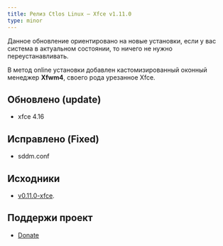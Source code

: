 ```yaml
---
title: Релиз Ctlos Linux — Xfce v1.11.0
type: minor
---
```


Данное обновление ориентировано на новые установки, если у вас система в актуальном состоянии, то ничего не нужно переустанавливать.

В метод online установки добавлен кастомизированный оконный менеджер **Xfwm4**, своего рода урезанное Xfce.

## Обновлено (update)

- xfce 4.16

## Исправлено (Fixed)

- sddm.conf

## Исходники

- [v0.11.0-xfce](https://github.com/ctlos/ctlosiso/tree/v1.11.0-xfce).

## Поддержи проект

- [Donate](/donat/)
